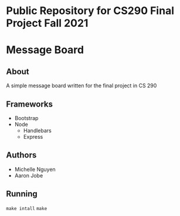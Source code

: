# Public Repository for CS290 Final Project Fall 2021
# Message Board
## About
A simple message board written for the final project in CS 290

## Frameworks
* Bootstrap
* Node
    * Handlebars
    * Express

## Authors
* Michelle Nguyen
* Aaron Jobe

## Running
`make intall`
`make`
